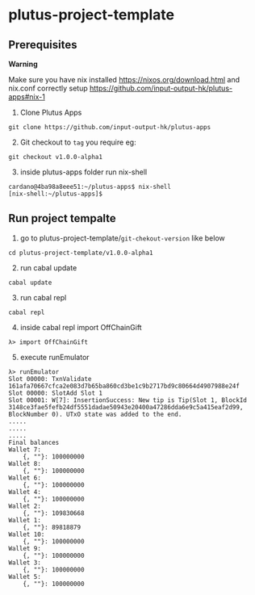 # plutus-project-template


## Prerequisites
**Warning**

Make sure you have nix installed
https://nixos.org/download.html and nix.conf correctly setup
https://github.com/input-output-hk/plutus-apps#nix-1

1. Clone Plutus Apps
```
git clone https://github.com/input-output-hk/plutus-apps
```
2. Git checkout to `tag` you require eg:
```
git checkout v1.0.0-alpha1
```
3. inside plutus-apps folder run nix-shell

```
cardano@4ba98a8eee51:~/plutus-apps$ nix-shell
[nix-shell:~/plutus-apps]$ 
```

## Run project tempalte

1. go to plutus-project-template/`git-chekout-version` like below
```
cd plutus-project-template/v1.0.0-alpha1
```
2. run cabal update
```
cabal update
```
3. run cabal repl
```
cabal repl
```
4. inside cabal repl import OffChainGift
```
λ> import OffChainGift
```
5. execute runEmulator
```
λ> runEmulator 
Slot 00000: TxnValidate 161afa70667cfca2e083d7b65ba860cd3be1c9b2717bd9c80664d4907988e24f
Slot 00000: SlotAdd Slot 1
Slot 00001: W[7]: InsertionSuccess: New tip is Tip(Slot 1, BlockId 3148ce3fae5fefb24df5551dadae50943e20400a47286dda6e9c5a415eaf2d99, BlockNumber 0). UTxO state was added to the end.
.....
.....
.....
Final balances
Wallet 7: 
    {, ""}: 100000000
Wallet 8: 
    {, ""}: 100000000
Wallet 6: 
    {, ""}: 100000000
Wallet 4: 
    {, ""}: 100000000
Wallet 2: 
    {, ""}: 109830668
Wallet 1: 
    {, ""}: 89818879
Wallet 10: 
    {, ""}: 100000000
Wallet 9: 
    {, ""}: 100000000
Wallet 3: 
    {, ""}: 100000000
Wallet 5: 
    {, ""}: 100000000

```